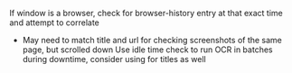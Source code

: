 If window is a browser, check for browser-history entry at that exact time and attempt to correlate
 - May need to match title and url for checking screenshots of the same page, but scrolled down
Use idle time check to run OCR in batches during downtime, consider using for titles as well
